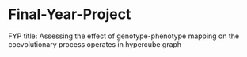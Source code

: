# Final-Year-Project
FYP title: Assessing the effect of genotype-phenotype mapping on the coevolutionary process operates in hypercube graph
